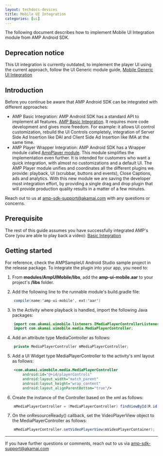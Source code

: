```yaml
---
layout: techdocs-devices
title: Mobile UI Integration
categories: [ui]
---
```


The following document describes how to implement Mobile UI Integration module from AMP Android SDK.

## Deprecation notice

This UI integration is currently outdated, to implement the player UI using the current approach, follow the UI Generic module guide, [Mobile Generic UI Integration](https://developer.akamai.com/tools/AdaptiveMediaPlayer/docs/android/amp-ui-mobile-generic/)

## Introduction

Before you continue be aware that AMP Android SDK can be integrated with different approaches:

* AMP Basic Integration: AMP Android SDK has a standard API to implement all features. [AMP Basic Integration](https://developer.akamai.com/tools/AdaptiveMediaPlayer/docs/android/amp-basic-integration/). It requires more code development and gives more freedom. For example: it allows UI control customization, rebuild the UI Controls completely, integration of Server Side Ad Insertion like DAI and Client Side Ad Insertion like IMA at the same time.
* AMP Player Wrapper Integration: AMP Android SDK has a Wrapper module called [AmpPlayer module](https://developer.akamai.com/tools/AdaptiveMediaPlayer/docs/android/amp-player/). This module simplifies the implementation even further. It is intended for customers who want a quick integration, with almost no customizations and a default UI. The AMP Player module unifies and coordinates all the different plugins we provide: playback, UI (scrubbar, buttons and events), Close Captions, ads and analytics. With this new module we are saving  the developer most integration effort, by providing a single drag and drop plugin that will provide production quality results in a matter of a few minutes.

Reach out to us at <amp-sdk-support@akamai.com> with any questions or concerns.


## Prerequisite

The rest of this guide assumes you have successfully integrated AMP's Core (you are able to play back a video): [Basic Integration](https://developer.akamai.com/tools/AdaptiveMediaPlayer/docs/android/amp-basic-integration/)


## Getting started

For reference, check the AMPSampleUI Android Studio sample project in the release package. To integrate the plugin into your app, you need to:

1) From **modules/AmpUIMobile/libs**, add the **amp-ui-mobile.aar** to your project's **/libs** folder.

2) Add the following line to the runnable module's build.gradle file:

```java
	compile(name:'amp-ui-mobile', ext:'aar') 
```

3) In the Activity where playback is handled, import the following Java packages:

```java
    import com.akamai.uimobile.listeners.IMediaPlayerControllerListener;
    import com.akamai.uimobile.media.MediaPlayerController;
```

4) Add an attribute type MediaController as follows:

```java
	private MediaPlayerController mMediaPlayerController; 
```

5) Add a UI Widget type MediaPlayerController to the activity's xml layout as follows:

```xml
    <com.akamai.uimobile.media.MediaPlayerController
        android:id="@+id/playerControls"
        android:layout_width="match_parent"
        android:layout_height="wrap_content"
        android:layout_alignParentBottom="true"/>
```

6) Create the instance of the Controller based on the xml as follows:

```java
    mMediaPlayerController = (MediaPlayerController) findViewById(R.id.playerControls);
```

7) On the onResourceReady() callback, set the VideoPlayerView object to the MediaPlayerController as follows:

```java
    mMediaPlayerController.setVideoPlayerView(mVideoPlayerContainer);
```

***

If you have further questions or comments, reach out to us via <amp-sdk-support@akamai.com>